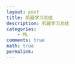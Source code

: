 ```yaml
---
layout: post
title: 机器学习总结
description: 机器学习总结
categories:
    - ML
comments: true
math: true
permalink: 
---
```


